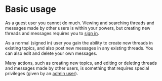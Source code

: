 # Basic usage

As a guest user you cannot do much. Viewing and searching threads and messages made by other users is within your powers, but creating new threads and messages requires you to [sign in](https://hy-forum.herokuapp.com/login).

As a normal (signed in) user you gain the ability to create new threads in existing topics, and also post new messages in any existing threads. You can also edit and delete your own messages.

Many actions, such as creating new topics, and editing or deleting threads and messages made by other users, is something that requires special privileges (given by an [admin user](admin.md)).